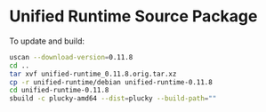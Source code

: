 # Unified Runtime Source Package

To update and build:

```bash
uscan --download-version=0.11.8
cd .. 
tar xvf unified-runtime_0.11.8.orig.tar.xz
cp -r unified-runtime/debian unified-runtime-0.11.8
cd unified-runtime-0.11.8
sbuild -c plucky-amd64 --dist=plucky --build-path=""
```
